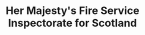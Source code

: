 ---
schema: default
title: Her Majesty's Fire Service Inspectorate for Scotland
description: an agency of the Scottish Government
logo: ''
type:
- Other agency
portal_url: ''
org_url: https://www.gov.scot/groups/hm-fire-service-inspectorate-scotland/
twitter_handle: HMFSI_Scotland
wikidata_qid: Q5732298
wdtk_id: 
---